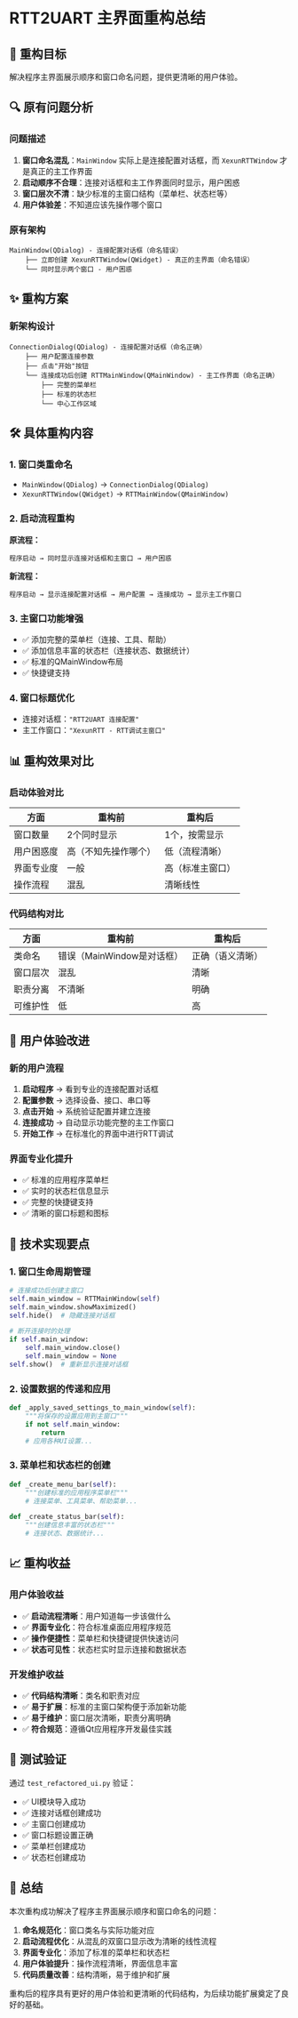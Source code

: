 # RTT2UART 主界面重构总结

## 🎯 重构目标

解决程序主界面展示顺序和窗口命名问题，提供更清晰的用户体验。

## 🔍 原有问题分析

### 问题描述
1. **窗口命名混乱**：`MainWindow` 实际上是连接配置对话框，而 `XexunRTTWindow` 才是真正的主工作界面
2. **启动顺序不合理**：连接对话框和主工作界面同时显示，用户困惑
3. **窗口层次不清**：缺少标准的主窗口结构（菜单栏、状态栏等）
4. **用户体验差**：不知道应该先操作哪个窗口

### 原有架构
```
MainWindow(QDialog) - 连接配置对话框（命名错误）
    ├── 立即创建 XexunRTTWindow(QWidget) - 真正的主界面（命名错误）
    └── 同时显示两个窗口 - 用户困惑
```

## ✨ 重构方案

### 新架构设计
```
ConnectionDialog(QDialog) - 连接配置对话框（命名正确）
    ├── 用户配置连接参数
    ├── 点击"开始"按钮
    └── 连接成功后创建 RTTMainWindow(QMainWindow) - 主工作界面（命名正确）
        ├── 完整的菜单栏
        ├── 标准的状态栏
        └── 中心工作区域
```

## 🛠️ 具体重构内容

### 1. 窗口类重命名
- `MainWindow(QDialog)` → `ConnectionDialog(QDialog)`
- `XexunRTTWindow(QWidget)` → `RTTMainWindow(QMainWindow)`

### 2. 启动流程重构
**原流程：**
```
程序启动 → 同时显示连接对话框和主窗口 → 用户困惑
```

**新流程：**
```
程序启动 → 显示连接配置对话框 → 用户配置 → 连接成功 → 显示主工作窗口
```

### 3. 主窗口功能增强
- ✅ 添加完整的菜单栏（连接、工具、帮助）
- ✅ 添加信息丰富的状态栏（连接状态、数据统计）
- ✅ 标准的QMainWindow布局
- ✅ 快捷键支持

### 4. 窗口标题优化
- 连接对话框：`"RTT2UART 连接配置"`
- 主工作窗口：`"XexunRTT - RTT调试主窗口"`

## 📊 重构效果对比

### 启动体验对比

| 方面 | 重构前 | 重构后 |
|------|--------|--------|
| 窗口数量 | 2个同时显示 | 1个，按需显示 |
| 用户困惑度 | 高（不知先操作哪个） | 低（流程清晰） |
| 界面专业度 | 一般 | 高（标准主窗口） |
| 操作流程 | 混乱 | 清晰线性 |

### 代码结构对比

| 方面 | 重构前 | 重构后 |
|------|--------|--------|
| 类命名 | 错误（MainWindow是对话框） | 正确（语义清晰） |
| 窗口层次 | 混乱 | 清晰 |
| 职责分离 | 不清晰 | 明确 |
| 可维护性 | 低 | 高 |

## 🎨 用户体验改进

### 新的用户流程
1. **启动程序** → 看到专业的连接配置对话框
2. **配置参数** → 选择设备、接口、串口等
3. **点击开始** → 系统验证配置并建立连接
4. **连接成功** → 自动显示功能完整的主工作窗口
5. **开始工作** → 在标准化的界面中进行RTT调试

### 界面专业化提升
- ✅ 标准的应用程序菜单栏
- ✅ 实时的状态栏信息显示
- ✅ 完整的快捷键支持
- ✅ 清晰的窗口标题和图标

## 🔧 技术实现要点

### 1. 窗口生命周期管理
```python
# 连接成功后创建主窗口
self.main_window = RTTMainWindow(self)
self.main_window.showMaximized()
self.hide()  # 隐藏连接对话框

# 断开连接时的处理
if self.main_window:
    self.main_window.close()
    self.main_window = None
self.show()  # 重新显示连接对话框
```

### 2. 设置数据的传递和应用
```python
def _apply_saved_settings_to_main_window(self):
    """将保存的设置应用到主窗口"""
    if not self.main_window:
        return
    # 应用各种UI设置...
```

### 3. 菜单栏和状态栏的创建
```python
def _create_menu_bar(self):
    """创建标准的应用程序菜单栏"""
    # 连接菜单、工具菜单、帮助菜单...

def _create_status_bar(self):
    """创建信息丰富的状态栏"""
    # 连接状态、数据统计...
```

## 📈 重构收益

### 用户体验收益
- ✅ **启动流程清晰**：用户知道每一步该做什么
- ✅ **界面专业化**：符合标准桌面应用程序规范
- ✅ **操作便捷性**：菜单栏和快捷键提供快速访问
- ✅ **状态可见性**：状态栏实时显示连接和数据状态

### 开发维护收益
- ✅ **代码结构清晰**：类名和职责对应
- ✅ **易于扩展**：标准的主窗口架构便于添加新功能
- ✅ **易于维护**：窗口层次清晰，职责分离明确
- ✅ **符合规范**：遵循Qt应用程序开发最佳实践

## 🧪 测试验证

通过 `test_refactored_ui.py` 验证：
- ✅ UI模块导入成功
- ✅ 连接对话框创建成功
- ✅ 主窗口创建成功
- ✅ 窗口标题设置正确
- ✅ 菜单栏创建成功
- ✅ 状态栏创建成功

## 🎉 总结

本次重构成功解决了程序主界面展示顺序和窗口命名的问题：

1. **命名规范化**：窗口类名与实际功能对应
2. **启动流程优化**：从混乱的双窗口显示改为清晰的线性流程
3. **界面专业化**：添加了标准的菜单栏和状态栏
4. **用户体验提升**：操作流程清晰，界面信息丰富
5. **代码质量改善**：结构清晰，易于维护和扩展

重构后的程序具有更好的用户体验和更清晰的代码结构，为后续功能扩展奠定了良好的基础。
